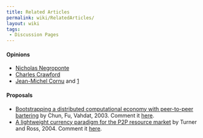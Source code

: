 ```yaml
---
title: Related Articles
permalink: wiki/RelatedArticles/
layout: wiki
tags:
 - Discussion Pages
---
```


#### Opinions

-   [Nicholas
    Negroponte](http://www.informationweek.com/news/global-cio/showArticle.jhtml?articleID=49901099)
-   [Charles
    Crawford](http://www.thecommentator.com/article/1711/whatever_happened_to_honest_money_/page/2)
-   [Jean-Michel
    Cornu](http://www.franceculture.fr/emission-place-de-la-toile-monnaies-et-numerique-2012-07-07)
    and
    [1](http://www.cornu.eu.org/news/de-l-innovation-monetaire-aux-monnaies-de-l-innovation)

#### Proposals

-   [Bootstrapping a distributed computational economy with peer-to-peer
    bartering](http://www.theether.org/papers/econp2p03.pdf) by Chun,
    Fu, Vahdat, 2003. Comment it [here](/SXP/wiki/ChunFuVahdat "wikilink").
-   [A lightweight currency paradigm for the P2P resource
    market](http://citeseerx.ist.psu.edu/viewdoc/summary?doi=10.1.1.5.9502)
    by Turner and Ross, 2004. Comment it [here](/SXP/wiki/TurnerRoss "wikilink").

